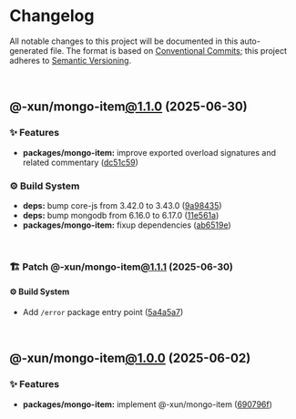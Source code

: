 # Changelog

All notable changes to this project will be documented in this auto-generated
file. The format is based on [Conventional Commits][1];
this project adheres to [Semantic Versioning][2].

<br />

## @-xun/mongo-item[@1.1.0][3] (2025-06-30)

### ✨ Features

- **packages/mongo-item:** improve exported overload signatures and related commentary ([dc51c59][4])

### ⚙️ Build System

- **deps:** bump core-js from 3.42.0 to 3.43.0 ([9a98435][5])
- **deps:** bump mongodb from 6.16.0 to 6.17.0 ([11e561a][6])
- **packages/mongo-item:** fixup dependencies ([ab6519e][7])

<br />

### 🏗️ Patch @-xun/mongo-item[@1.1.1][8] (2025-06-30)

#### ⚙️ Build System

- Add `/error` package entry point ([5a4a5a7][9])

<br />

## @-xun/mongo-item[@1.0.0][10] (2025-06-02)

### ✨ Features

- **packages/mongo-item:** implement @-xun/mongo-item ([690796f][11])

[1]: https://conventionalcommits.org
[2]: https://semver.org
[3]: https://github.com/Xunnamius/mongo-utils/compare/@-xun/mongo-item@1.0.0...@-xun/mongo-item@1.1.0
[4]: https://github.com/Xunnamius/mongo-utils/commit/dc51c5903312ba048318c5fd2d7f25e1ebe58b0a
[5]: https://github.com/Xunnamius/mongo-utils/commit/9a984357fd4eda884d666200d4db7cb5feeef2fd
[6]: https://github.com/Xunnamius/mongo-utils/commit/11e561af9999ae9113ead839bcc963e313c44b59
[7]: https://github.com/Xunnamius/mongo-utils/commit/ab6519ea76113ed89e83623dc51ec04575095319
[8]: https://github.com/Xunnamius/mongo-utils/compare/@-xun/mongo-item@1.1.0...@-xun/mongo-item@1.1.1
[9]: https://github.com/Xunnamius/mongo-utils/commit/5a4a5a72ee127a824372b4175e7a7f6ab5a03af4
[10]: https://github.com/Xunnamius/mongo-utils/compare/690796f42ef32408eecb156586b589e8644c05a7...@-xun/mongo-item@1.0.0
[11]: https://github.com/Xunnamius/mongo-utils/commit/690796f42ef32408eecb156586b589e8644c05a7
